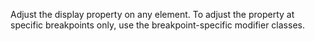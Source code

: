 Adjust the display property on any element. To adjust the property at specific breakpoints only, use the breakpoint-specific modifier classes.
